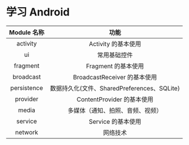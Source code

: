 # 学习 Android

|Module 名称|功能|
|:-:|:-:|
|activity|Activity 的基本使用|
|ui|常用基础控件|
|fragment|Fragment 的基本使用|
|broadcast|BroadcastReceiver 的基本使用|
|persistence|数据持久化(文件、SharedPreferences、SQLite)|
|provider|ContentProvider 的基本使用|
|media|多媒体（通知、拍照、音频、视频）|
|service|Service 的基本使用|
|network|网络技术|
